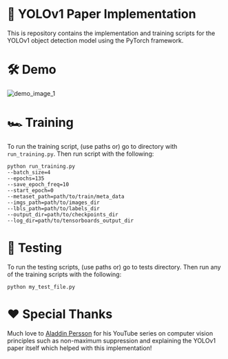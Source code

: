 # 🤖 YOLOv1 Paper Implementation 
This is repository contains the implementation and training scripts for the YOLOv1 object detection model using the PyTorch framework.

  
# 🛠️ Demo
![demo_image_1](https://github.com/MingLongSu/YOLOv1-Implementation/assets/88013020/52a0a80e-8990-44c2-b5ce-aef3053c1440)

# 🏎️ Training
To run the training script, (use paths or) go to directory with ```run_training.py```. Then run script with the following:
```
python run_training.py 
--batch_size=4 
--epochs=135 
--save_epoch_freq=10 
--start_epoch=0 
--metaset_path=path/to/train/meta_data
--imgs_path=path/to/images_dir
--lbls_path=path/to/labels_dir
--output_dir=path/to/checkpoints_dir
--log_dir=path/to/tensorboards_output_dir
```

# 👷 Testing 
To run the testing scripts, (use paths or) go to tests directory. Then run any of the training scripts with the following:
```
python my_test_file.py 
```

# ❤️ Special Thanks
Much love to [Aladdin Persson](https://github.com/aladdinpersson) for his YouTube series on computer vision principles such as non-maximum suppression and explaining the YOLOv1 paper itself which helped with this implementation!
